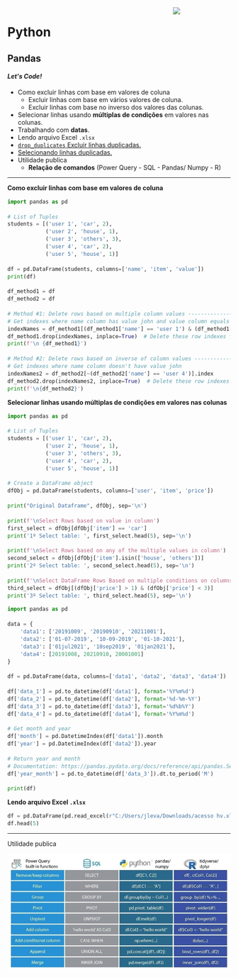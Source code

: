 <img src="https://i.ibb.co/M6nBBb0/mascote.png" align="right" width="130">

# Python

## Pandas

#### _Let's Code!_

- Como excluir linhas com base em valores de coluna
    - Excluir linhas com base em vários valores de coluna.
    - Excluir linhas com base no inverso dos valores das colunas.
- Selecionar linhas usando **múltiplas de condições** em valores nas colunas.
- Trabalhando com **datas**.
- Lendo arquivo Excel `.xlsx`
- [`drop_duplicates` Excluir linhas duplicadas.](https://github.com/JoseMateusCamargo/python/blob/main/pandas/how_to_drop_duplicate_rows.py)
- [Selecionando linhas duplicadas.](https://github.com/JoseMateusCamargo/python/blob/main/pandas/get_list_all_duplicate_row.py)
- Utilidade publica
    - **Relação de comandos** (Power Query - SQL - Pandas/ Numpy - R)

---

**Como excluir linhas com base em valores de coluna**

```python
import pandas as pd

# List of Tuples
students = [('user 1', 'car', 2),
            ('user 2', 'house', 1),
            ('user 3', 'others', 3),
            ('user 4', 'car', 2),
            ('user 5', 'house', 1)]

df = pd.DataFrame(students, columns=['name', 'item', 'value'])
print(df)

df_method1 = df
df_method2 = df

# Method #1: Delete rows based on multiple column values ----------------------#
# Get indexes where name column has value john and value column equals to 0.0
indexNames = df_method1[(df_method1['name'] == 'user 1') & (df_method1['value'] == 2)].index
df_method1.drop(indexNames, inplace=True)  # Delete these row indexes from dataFrame
print(f'\n {df_method1}')

# Method #2: Delete rows based on inverse of column values --------------------#
# Get indexes where name column doesn't have value john
indexNames2 = df_method2[~(df_method2['name'] == 'user 4')].index
df_method2.drop(indexNames2, inplace=True)  # Delete these row indexes from dataFrame
print(f'\n{df_method2}')
```

**Selecionar linhas usando múltiplas de condições em valores nas colunas**

```python
import pandas as pd

# List of Tuples
students = [('user 1', 'car', 2),
            ('user 2', 'house', 1),
            ('user 3', 'others', 3),
            ('user 4', 'car', 2),
            ('user 5', 'house', 1)]

# Create a DataFrame object
dfObj = pd.DataFrame(students, columns=['user', 'item', 'price'])

print("Original Dataframe", dfObj, sep='\n')

print(f'\nSelect Rows based on value in column')
first_select = dfObj[dfObj['item'] == 'car']
print('1º Select table: ', first_select.head(5), sep='\n')

print(f'\nSelect Rows based on any of the multiple values in column')
second_select = dfObj[dfObj['item'].isin(['house', 'others'])]
print('2º Select table: ', second_select.head(5), sep='\n')

print(f'\nSelect DataFrame Rows Based on multiple conditions on columns')
third_select = dfObj[(dfObj['price'] > 1) & (dfObj['price'] < 3)]
print('3º Select table: ', third_select.head(5), sep='\n')
```

```python
import pandas as pd

data = {
    'data1': ['20191009', '20190910', '20211001'],
    'data2': ['01-07-2019', '10-09-2019', '01-10-2021'],
    'data3': ['01jul2021', '10sep2019', '01jan2021'],
    'data4': [20191008, 20210910, 20001001]
}

df = pd.DataFrame(data, columns=['data1', 'data2', 'data3', 'data4'])

df['data_1'] = pd.to_datetime(df['data1'], format='%Y%m%d')
df['data_2'] = pd.to_datetime(df['data2'], format='%d-%m-%Y')
df['data_3'] = pd.to_datetime(df['data3'], format='%d%b%Y')
df['data_4'] = pd.to_datetime(df['data4'], format='%Y%m%d')

# Get month and year
df['month'] = pd.DatetimeIndex(df['data1']).month
df['year'] = pd.DatetimeIndex(df['data2']).year

# Return year and month
# Documentation: https://pandas.pydata.org/docs/reference/api/pandas.Series.dt.to_period.html#
df['year_month'] = pd.to_datetime(df['data_3']).dt.to_period('M')

print(df)
```

**Lendo arquivo Excel `.xlsx`**

```Python
df = pd.DataFrame(pd.read_excel(r"C:/Users/jleva/Downloads/acesso hv.xlsx"))
df.head(5)
```

---

Utilidade publica

![Alt text](img/1655306425692.jpg "Utilidade publica")